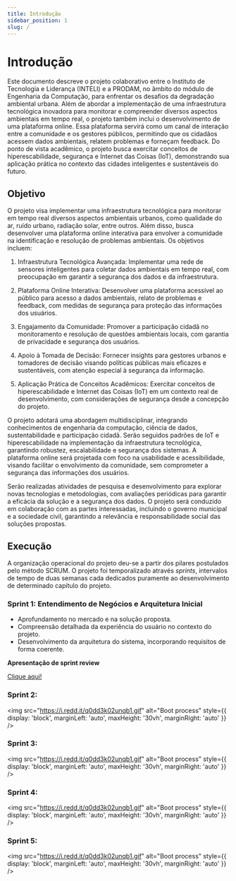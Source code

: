 ```yaml
---
title: Introdução
sidebar_position: 1
slug: /
---
```


# Introdução

Este documento descreve o projeto colaborativo entre o Instituto de Tecnologia e Liderança (INTELI) e a PRODAM, no âmbito do módulo de Engenharia da Computação, para enfrentar os desafios da degradação ambiental urbana. Além de abordar a implementação de uma infraestrutura tecnológica inovadora para monitorar e compreender diversos aspectos ambientais em tempo real, o projeto também inclui o desenvolvimento de uma plataforma online. Essa plataforma servirá como um canal de interação entre a comunidade e os gestores públicos, permitindo que os cidadãos acessem dados ambientais, relatem problemas e forneçam feedback. Do ponto de vista acadêmico, o projeto busca exercitar conceitos de hiperescabilidade, segurança e Internet das Coisas (IoT), demonstrando sua aplicação prática no contexto das cidades inteligentes e sustentáveis do futuro.

## Objetivo

O projeto visa implementar uma infraestrutura tecnológica para monitorar em tempo real diversos aspectos ambientais urbanos, como qualidade do ar, ruído urbano, radiação solar, entre outros. Além disso, busca desenvolver uma plataforma online interativa para envolver a comunidade na identificação e resolução de problemas ambientais. Os objetivos incluem:

1. Infraestrutura Tecnológica Avançada: Implementar uma rede de sensores inteligentes para coletar dados ambientais em tempo real, com preocupação em garantir a segurança dos dados e da infraestrutura.

2. Plataforma Online Interativa: Desenvolver uma plataforma acessível ao público para acesso a dados ambientais, relato de problemas e feedback, com medidas de segurança para proteção das informações dos usuários.

3. Engajamento da Comunidade: Promover a participação cidadã no monitoramento e resolução de questões ambientais locais, com garantia de privacidade e segurança dos usuários.

4. Apoio à Tomada de Decisão: Fornecer insights para gestores urbanos e tomadores de decisão visando políticas públicas mais eficazes e sustentáveis, com atenção especial à segurança da informação.

5. Aplicação Prática de Conceitos Acadêmicos: Exercitar conceitos de hiperescabilidade e Internet das Coisas (IoT) em um contexto real de desenvolvimento, com considerações de segurança desde a concepção do projeto.

O projeto adotará uma abordagem multidisciplinar, integrando conhecimentos de engenharia da computação, ciência de dados, sustentabilidade e participação cidadã. Serão seguidos padrões de IoT e hiperescabilidade na implementação da infraestrutura tecnológica, garantindo robustez, escalabilidade e segurança dos sistemas. A plataforma online será projetada com foco na usabilidade e acessibilidade, visando facilitar o envolvimento da comunidade, sem comprometer a segurança das informações dos usuários.

Serão realizadas atividades de pesquisa e desenvolvimento para explorar novas tecnologias e metodologias, com avaliações periódicas para garantir a eficácia da solução e a segurança dos dados. O projeto será conduzido em colaboração com as partes interessadas, incluindo o governo municipal e a sociedade civil, garantindo a relevância e responsabilidade social das soluções propostas.

## Execução

A organização operacional do projeto deu-se a partir dos pilares postulados pelo método SCRUM. O projeto foi temporalizado através *sprints*, intervalos de tempo de duas semanas cada dedicados puramente ao desenvolvimento de determinado capítulo do projeto. 

### Sprint 1: Entendimento de Negócios e Arquitetura Inicial

- Aprofundamento no mercado e na solução proposta.
- Compreensão detalhada da experiência do usuário no contexto do projeto.
- Desenvolvimento da arquitetura do sistema, incorporando requisitos de forma coerente.

**Apresentação de sprint review**

[Clique aqui!](<../static/pdf/Grupo 2 Megamente - Sprint 1.pdf>)


### Sprint 2: 
<img src="https://i.redd.it/q0dd3k02unqb1.gif" alt="Boot process" style={{ display: 'block', marginLeft: 'auto', maxHeight: '30vh', marginRight: 'auto' }} />

### Sprint 3: 
<img src="https://i.redd.it/q0dd3k02unqb1.gif" alt="Boot process" style={{ display: 'block', marginLeft: 'auto', maxHeight: '30vh', marginRight: 'auto' }} />

### Sprint 4: 
<img src="https://i.redd.it/q0dd3k02unqb1.gif" alt="Boot process" style={{ display: 'block', marginLeft: 'auto', maxHeight: '30vh', marginRight: 'auto' }} />

### Sprint 5: 
<img src="https://i.redd.it/q0dd3k02unqb1.gif" alt="Boot process" style={{ display: 'block', marginLeft: 'auto', maxHeight: '30vh', marginRight: 'auto' }} />